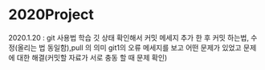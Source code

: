 # 2020Project
2020.1.20 : git 사용법 학습 깃 상태 확인해서 커밋 메세지 추가 한 후 커밋 하는법, 수정(올리는 법 동일함),pull 의 의미 git1의 오류 메세지를 보고 어떤 문제가 있었고 문제에 대한 해결(커밋할 자료가 서로 충동 할 때 문제 확인) 
